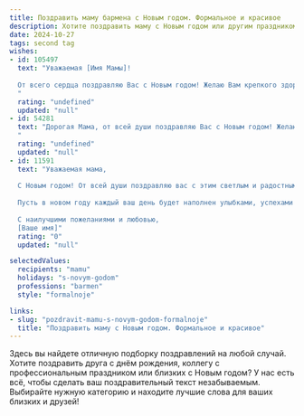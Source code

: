 ```yaml
---
title: Поздравить маму бармена с Новым годом. Формальное и красивое
description: Хотите поздравить маму с Новым годом или другим праздником? Наш ИИ создаст незабываемое поздравление, а вы обязательно выделитесь среди других.  
date: 2024-10-27
tags: second tag
wishes:
- id: 105497
  text: "Уважаемая [Имя Мамы]!
  
  От всего сердца поздравляю Вас с Новым годом! Желаю Вам крепкого здоровья, семейного благополучия и успехов в Вашей профессиональной деятельности бармена. Пусть Новый год принесет Вам много радостных моментов, исполнения желаний и незабываемых впечатлений.
  "
  rating: "undefined"
  updated: "null"
- id: 54281
  text: "Дорогая Мама, от всей души поздравляю Вас с Новым годом! Желаю Вам неиссякаемой энергии, ярких впечатлений, крепкого здоровья и, конечно же,  успехов в любимом деле! Пусть Новый год принесет Вам только радость, благополучие и исполнение всех желаний!
  "
  rating: "undefined"
  updated: "null"
- id: 11591
  text: "Уважаемая мама,
  
  С Новым годом! От всей души поздравляю вас с этим светлым и радостным праздником. Пусть наступающий год принесет вам множество приятных моментов, здоровья и благополучия. Ваша профессия бармена — это искусство, которое требует мастерства и обаяния, и я уверен, что ваш талант продолжит радовать и вдохновлять многих.
  
  Пусть в новом году каждый ваш день будет наполнен улыбками, успехами и теплом сердца. С благодарностью за все, что вы делаете для нас, и с любовью, которую вы дарите каждый день.
  
  С наилучшими пожеланиями и любовью,
  [Ваше имя]"
  rating: "0"
  updated: "null"

selectedValues:
  recipients: "mamu"
  holidays: "s-novym-godom"
  professions: "barmen"
  style: "formalnoje"

links:
- slug: "pozdravit-mamu-s-novym-godom-formalnoje"
  title: "Поздравить маму с Новым годом. Формальное и красивое"
---
```


Здесь вы найдете отличную подборку поздравлений на любой случай. 
Хотите поздравить друга с днём рождения, коллегу с профессиональным праздником или близких с Новым годом? У нас есть всё, чтобы сделать ваш поздравительный текст незабываемым. Выбирайте нужную категорию и находите лучшие слова для ваших близких и друзей!
